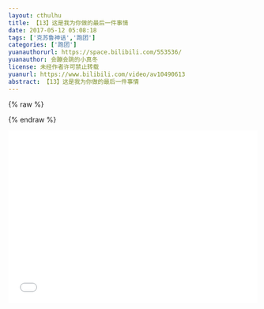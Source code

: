 ```yaml
---
layout: cthulhu
title: 【13】这是我为你做的最后一件事情
date: 2017-05-12 05:08:18
tags: ['克苏鲁神话','跑团']
categories: ['跑团']
yuanauthorurl: https://space.bilibili.com/553536/
yuanauthor: 会蹦会跳的小真冬
license: 未经作者许可禁止转载
yuanurl: https://www.bilibili.com/video/av10490613
abstract: 【13】这是我为你做的最后一件事情
---
```

{% raw %}
<style>
.hhw {
    position: relative;
    width: 100%;
    height: 0;
    padding-bottom: 69%;
}
.video {
    position: absolute;
    top: 0;
    left: 0;
    width: 100%;
    height: 100%;
}
</style>
{% endraw %}
<div class="hhw">
<iframe src="//player.bilibili.com/player.html?aid=10490613&cid=17323695&page=1" frameborder="0" allowfullscreen class="video"></iframe>
</div>